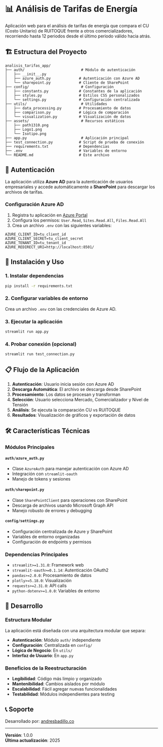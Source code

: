 # 📊 Análisis de Tarifas de Energía

Aplicación web para el análisis de tarifas de energía que compara el CU (Costo Unitario) de RUITOQUE frente a otros comercializadores, recorriendo hasta 12 periodos desde el último periodo válido hacia atrás.

## 🏗️ Estructura del Proyecto

```
analisis_tarifas_app/
├── auth/                          # Módulo de autenticación
│   ├── __init__.py
│   ├── azure_auth.py             # Autenticación con Azure AD
│   └── sharepoint.py             # Cliente de SharePoint
├── config/                        # Configuración
│   ├── constants.py              # Constantes de la aplicación
│   ├── styles.py                 # Estilos CSS personalizados
│   └── settings.py               # Configuración centralizada
├── utils/                         # Utilidades
│   ├── data_processing.py        # Procesamiento de datos
│   ├── comparison.py             # Lógica de comparación
│   └── visualization.py          # Visualización de datos
├── assets/                        # Recursos estáticos
│   ├── path1310.png
│   ├── Logo1.png
│   └── Isotipo.png
├── app.py                         # Aplicación principal
├── test_connection.py            # Script de prueba de conexión
├── requirements.txt              # Dependencias
├── .env                          # Variables de entorno
└── README.md                     # Este archivo
```

## 🔐 Autenticación

La aplicación utiliza **Azure AD** para la autenticación de usuarios empresariales y accede automáticamente a **SharePoint** para descargar los archivos de tarifas.

### Configuración Azure AD

1. Registra tu aplicación en [Azure Portal](https://portal.azure.com/)
2. Configura los permisos: `User.Read`, `Sites.Read.All`, `Files.Read.All`
3. Crea un archivo `.env` con las siguientes variables:

```env
AZURE_CLIENT_ID=tu_client_id
AZURE_CLIENT_SECRET=tu_client_secret
AZURE_TENANT_ID=tu_tenant_id
AZURE_REDIRECT_URI=http://localhost:8501/
```

## 🚀 Instalación y Uso

### 1. Instalar dependencias
```bash
pip install -r requirements.txt
```

### 2. Configurar variables de entorno
Crea un archivo `.env` con las credenciales de Azure AD.

### 3. Ejecutar la aplicación
```bash
streamlit run app.py
```

### 4. Probar conexión (opcional)
```bash
streamlit run test_connection.py
```

## 📋 Flujo de la Aplicación

1. **Autenticación**: Usuario inicia sesión con Azure AD
2. **Descarga Automática**: El archivo se descarga desde SharePoint
3. **Procesamiento**: Los datos se procesan y transforman
4. **Selección**: Usuario selecciona Mercado, Comercializador y Nivel de Tensión
5. **Análisis**: Se ejecuta la comparación CU vs RUITOQUE
6. **Resultados**: Visualización de gráficos y exportación de datos

## 🛠️ Características Técnicas

### Módulos Principales

#### `auth/azure_auth.py`
- Clase `AzureAuth` para manejar autenticación con Azure AD
- Integración con `streamlit-oauth`
- Manejo de tokens y sesiones

#### `auth/sharepoint.py`
- Clase `SharePointClient` para operaciones con SharePoint
- Descarga de archivos usando Microsoft Graph API
- Manejo robusto de errores y debugging

#### `config/settings.py`
- Configuración centralizada de Azure y SharePoint
- Variables de entorno organizadas
- Configuración de endpoints y permisos

### Dependencias Principales

- `streamlit>=1.31.0`: Framework web
- `streamlit-oauth>=0.1.14`: Autenticación OAuth2
- `pandas>=2.0.0`: Procesamiento de datos
- `plotly>=5.18.0`: Visualización
- `requests>=2.31.0`: API calls
- `python-dotenv>=1.0.0`: Variables de entorno

## 🔧 Desarrollo

### Estructura Modular

La aplicación está diseñada con una arquitectura modular que separa:

- **Autenticación**: Módulo `auth/` independiente
- **Configuración**: Centralizada en `config/`
- **Lógica de Negocio**: En `utils/`
- **Interfaz de Usuario**: En `app.py`

### Beneficios de la Reestructuración

- **Legibilidad**: Código más limpio y organizado
- **Mantenibilidad**: Cambios aislados por módulo
- **Escalabilidad**: Fácil agregar nuevas funcionalidades
- **Testabilidad**: Módulos independientes para testing

## 📞 Soporte

Desarrollado por: [andresbadillo.co](https://www.andresbadillo.co/)

---

**Versión**: 1.0.0  
**Última actualización**: 2025 